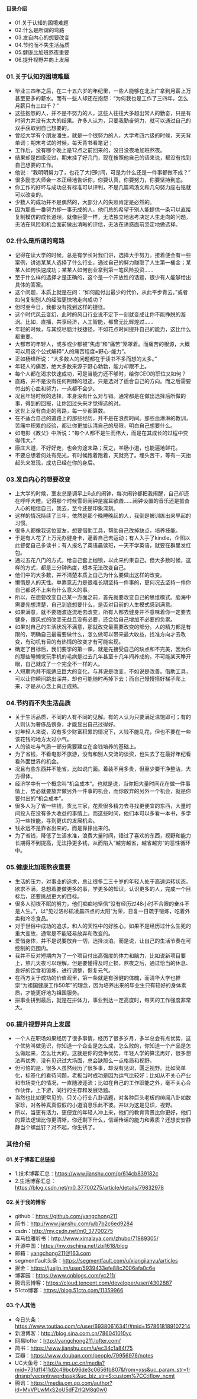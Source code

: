 #### 目录介绍
- 01.关于认知的困境难题
- 02.什么是所谓的弯路
- 03.发自内心的想要改变
- 04.节约而不失生活品质
- 05.健康比加班熬夜重要
- 06.提升视野并向上发展



### 01.关于认知的困境难题
- 毕业三四年之后，在二十五六岁的年纪里，一些人能够在北上广拿到月薪上万甚至更多的薪水。而有一些人却还在抱怨：“为何我也是工作了三四年，怎么月薪只有三四千？”
- 这些抱怨的人，并不是不努力的人，这些人往往大多超出常人的勤奋，只是有时努力并没有太大的结果。许多人认为，只要我勤奋努力，就可以通过自己的双手获取到自己想要的。
- 曾经大学有个朋友潘生，就是一个很努力的人，大学考四六级的时候，天天背单词；期末考试的时候，每天背书看笔记；
- 工作后，没有哪个晚上是12点之前回来的，没日没夜地加班熬夜。
- 结果却是四级没过，期末挂了好几门，现在按照他自己的话来说，都没有找到自己想要的工作。
- 他说：“我明明努力了，也花了大把时间，可是为什么还是一件事都做不成？”
- 很多励志大师会一本正经地告诉你，你要认真，你要努力，你要坚持到底。
- 你工作的好坏与成功总有标准可以评判，不是几篇鸡汤文和几句努力座右铭就可以改变的。
- 少数人的成功并不是偶然的，大部分人的失败肯定是必然的。
- 因为那些一番努力却一事无成的人，他们总的希望于别人能提供一条可以直接复制模仿的成长道理。就像巨婴一样，无法独立地思考决定人生走向的问题，无法在风险和机会面前做出清晰的评估，无法在诱惑面前坚定地做选择。


### 02.什么是所谓的弯路
- 记得在读大学的时候，总是有学长对我们讲，选择大于努力。接着便会有一些案例，讲述某某人选择了什么行业，通过自己的努力赚取了人生第一桶金；某某人如何快速成功；某某人如何创业拿到第一笔风险投资……
- 至于什么样的选择才是正确的，这个是一个开放性的话题，很少有人能够给出具体的答案。
- 这个问题，本质上就是在问：“如何能付出最少的代价，从此平步青云。”或者如何复制别人的经验更快地走向成功？
- 但时至今日，我都没有找到这样的捷径。
- 这个时代风云变幻，此时的风口行业说不定下一刻就变成让你不能挣脱的漩涡。比如，直播，共享经济，人工智能，都曾无比辉煌过……
- 年轻的时候，与其绞尽脑汁找捷径，不如花点时间提升自己的能力，这比什么都重要。
- 大都市的年轻人，或多或少都被“焦虑”和“痛苦”笼罩着。而痛苦的根源，大概可以用这个公式解释“人的痛苦程度=野心-能力”。
- 正如杨绛所说：“大多数人的问题都在于读书不多而想的太多。”
- 年轻人的痛苦，绝大多数来源于野心勃勃，能力却跟不上。
- 每个人都在渴求快速成功，可是当能力还不够时，给你CEO的职位又如何？
- 直路，并不是没有任何荆棘的坦途，只是选对了适合自己的方向。而之后需要付出的心血和努力，一点都不会少。
- 况且年轻时候的选择，本身没有什么对与错。通常都是在做出选择后所做的事，得到的回报，让你回过头来才觉得选的对。
- 这世上没有白走的弯路，每一步都算数。
- 在不适合自己的道路上的那些经历，并不是在浪费时间。那些血淋淋的教训，苦痛中积累的经验，都让你更加认清自己的局限，明白自己想要什么。
- 如电影《教父》中所说：“每个人都不是生而伟大，而是在其成长的过程中变得伟大。”
- 康庄大道，不好好走，也会穷途末路；反之，羊肠小道，也能遍地鲜花。
- 不要总想着何处有亮光，有时候跑着跑着，天就亮了。埋头苦干，等有一天抬起头来发现，成功已经在你的身后。


### 03.发自内心的想要改变
- 上大学的时候，室友总是调早上6点的闹钟，每次闹铃都把我闹醒，自己却还在呼呼大睡。记得那个时候雪哥闹钟是震耳欲聋……闹钟设置的音乐还是振奋人心的相信自己，我去，至今还是印象深刻。
- 这样的情况持续了三年，依然是那个晚睡晚起的人，我倒是被训练出来早起的习惯。
- 很多人都像我这位室友，想要借助工具，帮助自己改掉缺点，培养技能。
- 于是有人花了上万元办健身卡，逼着自己去运动；有人入手了kindle，企图以此督促自己多读书；有人报名了英语晨读班，一天不学英语，就要在群里发红包。
- 通过五花八门的方式，给自己套上枷锁，以此来约束自己。但大多数时候，这样的方式，都是三分钟热度，根本无法改变自己。
- 他们中的大多数，并不清楚本质上自己为什么要做出这样的改变。
- 懒惰是人的天性。单靠意志力是很难长期坚持一件事的，更何况去坚持一件你自己都说不上来有什么意义的事。
- 所以，在想要改变自己某一方面之前，首先就要改变自己的思维模式。脑海中需要先想清楚，自己到底想要什么，是否对目前的人生模式感到满意。
- 如果满意，就不要随波逐流地去改变，所有人都去健身并不意味着你一定要去健身，跟风式的改变无益且没有必要，还会给自己增加不必要的负累。
- 如果对自己的生活状况不满意，那就改变最需要改变的部分。人的精力都是有限的，明确自己最需要做什么，怎么做可以带来最大收益，找准方向才去改变，有动机有目的有热情的改变才有可能实现。
- 确定了目标后，我们要学的第一课，就是先接受自己的缺点和不完美，因为你的那些睡懒觉玩手机的毛病是过去几年甚至十几年间养成的，不可能某天睁开眼，自己就成了一个完全不一样的人。
- 人短期内并不能适应巨大的变化，与其说是改变，不如说是改善。借助工具，可以让你瞬间跳出深井，却也可能随时再掉下去；而自己慢慢搭好梯子爬上来，才是从心念上真正成熟。


### 04.节约而不失生活品质
- 关于生活品质，不同的人有不同的见解。有的人认为只要满足温饱即可；有的人则认为奢侈品傍身，才能显出自己过得好。
- 对年轻人来说，没有多少财富积累的情况下，大钱不能乱花，但也不要在一些该花钱的地方太过小气。
- 人的谈吐与气质一部分需要建立在金钱培养的基础上。
- 为了省钱，不看电影不旅游，没有和别人交流的谈资，也失去了在最好年纪看看外面世界的机会。
- 况且有些东西并不能省，比如说门面。着装不用多贵，但至少要干净整洁，大方得体。
- 经济学中有一个概念叫“机会成本”。也就是说，当你把大量时间花在做一件事情上，势必就要放弃做另外一件事的机会，而你放弃的另外一个机会，就是你要付出的“机会成本”。
- 很多人为了省一些钱，货比三家，花费很多精力去寻找更便宜的东西，大量时间投入在没有多大收益的事情上。而这些时间，他们本可以多看一本书，多学习一些技能，寻到更优的发展机会。
- 钱永远不是靠省出来的，而是靠挣出来的。
- 为了省钱，降低了生活水准，浪费大量时间，错过了喜欢的东西，视野和能力长期得不到提高，无法挣更多钱，从而陷入“越穷越省，越省越穷”的恶性循环中。



### 05.健康比加班熬夜重要
- 生活的压力，对事业的追求，总让很多二三十岁的年轻人处于高速运转状态。欲求不满，总想着要做更多的事，学更多的知识，认识更多的人，完成一个目标后，还要挑战更大的目标。
- 很多人彻夜不眠的努力，他们痴痴地坚信“没有经历过48小时不合眼的奋斗不是人生。”，以“见过洛杉矶凌晨四点的太阳”为荣，日复一日疏于锻炼，吃着外卖和冷冻食品。
- 对于世俗中成功的追求，和人的天性中的好胜心，如果不是经历过什么生死的重大变故，通常是不能轻易放弃和改变的。
- 爱惜身体，并不是说要放弃一切，选择淡泊。而是说，让自己的生活节奏在可控制的范围内。
- 我并不反对短期内为了一个项目付出高强度的体力和脑力，比如说新项目要上，熬几天夜可以理解。但是要懂得及时止损，熬夜之后，通过恰当的休息、良好的饮食和锻炼，进行调整，恢复元气。
- 在西方关于成功的价值观里，第一条就是有强健的体魄，而清华大学也推崇“为祖国健康工作50年”的理念，因为培养出来的毕业生只有较好的身体素质，才能更好地为祖国服务。
- 拼事业拼到最后，就是在拼体力，事业到达一定高度时，每天的工作强度非常大。


### 06.提升视野并向上发展
- 一个人在职场如果经历了很多事情，经历了很多岁月，多半总会有点优势，这个优势叫做见识，你知道一个企业是怎么成，怎么败的，你知道一个产品是怎么做起来，怎么壮大的。这就是你的竞争优势，年轻人学的算法再好，很多想法再优秀，没有见识过大场面，总会缺那么一点格局和视野。
- 但可怕的是，很多人虽然经历了很多事，却没有见识，匮乏视野。比如简单化，标签化的看待问题，老板当时成功是因为运气比较好；比如从不关心产业和市场变化的情况，一直随波逐流；比如在自己的工作职能之外，毫不关心合作伙伴，上下游，同行的生存和发展话题。
- 当然也比如更常见的，只关心行业八卦话题，对各种巨头老板的绯闻八卦如数家珍，对各种真真假假的小道消息乐此不彼。并以为这是见识，视野。
- 所以，当更有活力，更便宜的年轻人冲上来，他们的教育背景比你更好，他们的算法逻辑比你更清晰，你还剩下什么，信谣传谣的能力和素质？还想安安静静当个螺丝钉？对不起，你生锈了。





### 其他介绍
#### 01.关于博客汇总链接
- 1.技术博客汇总：https://www.jianshu.com/p/614cb839182c
- 2.生活博客汇总：https://blog.csdn.net/m0_37700275/article/details/79832978



#### 02.关于我的博客
- github：https://github.com/yangchong211
- 简书：http://www.jianshu.com/u/b7b2c6ed9284
- csdn：http://my.csdn.net/m0_37700275
- 喜马拉雅听书：http://www.ximalaya.com/zhubo/71989305/
- 开源中国：https://my.oschina.net/zbj1618/blog
- 邮箱：yangchong211@163.com
- segmentfault头条：https://segmentfault.com/u/xiangjianyu/articles
- 掘金：https://juejin.im/user/5939433efe88c2006afa0c6e
- 博客园：https://www.cnblogs.com/yc211/
- 腾讯云博客：https://cloud.tencent.com/developer/user/4302887
- 51cto博客：https://blog.51cto.com/11359966



#### 03.个人其他
- 今日头条：https://www.toutiao.com/c/user/69380616341/#mid=1578618189107214
- 新浪博客：http://blog.sina.com.cn/786041010yc
- 网易lofter：http://yangchong211.lofter.com/
- 简书：https://www.jianshu.com/u/ec34c1a84f75
- 豆瓣：https://www.douban.com/people/79956976/notes
- UC大鱼号：http://a.mp.uc.cn/media?mid=73fdf1411d2c49bcb96de3c0656fb807&from=xss&uc_param_str=frdnsnpfvecpntnwprdssskt&uc_biz_str=S:custom%7CC:iflow_ncmt
- 腾讯：https://media.om.qq.com/author?id=MvVPLwMxS2oU5dFZrlQM8q0w0




